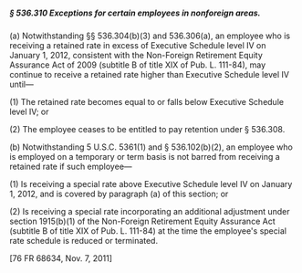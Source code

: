 ##### § 536.310 Exceptions for certain employees in nonforeign areas. #####

(a) Notwithstanding §§ 536.304(b)(3) and 536.306(a), an employee who is receiving a retained rate in excess of Executive Schedule level IV on January 1, 2012, consistent with the Non-Foreign Retirement Equity Assurance Act of 2009 (subtitle B of title XIX of Pub. L. 111-84), may continue to receive a retained rate higher than Executive Schedule level IV until—

(1) The retained rate becomes equal to or falls below Executive Schedule level IV; or

(2) The employee ceases to be entitled to pay retention under § 536.308.

(b) Notwithstanding 5 U.S.C. 5361(1) and § 536.102(b)(2), an employee who is employed on a temporary or term basis is not barred from receiving a retained rate if such employee—

(1) Is receiving a special rate above Executive Schedule level IV on January 1, 2012, and is covered by paragraph (a) of this section; or

(2) Is receiving a special rate incorporating an additional adjustment under section 1915(b)(1) of the Non-Foreign Retirement Equity Assurance Act (subtitle B of title XIX of Pub. L. 111-84) at the time the employee's special rate schedule is reduced or terminated.

[76 FR 68634, Nov. 7, 2011]